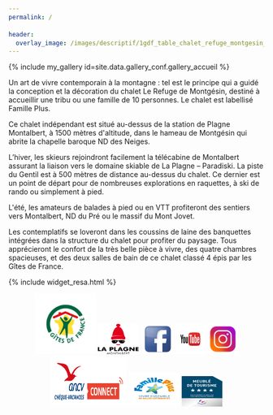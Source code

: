 ```yaml
---
permalink: /
    
header:
  overlay_image: /images/descriptif/1gdf_table_chalet_refuge_montgesin_plagne.jpg
---
```


{% include my_gallery id=site.data.gallery_conf.gallery_accueil %}
  
Un art de vivre contemporain à la montagne : tel est le principe qui a guidé la conception et la décoration du chalet Le Refuge de Montgésin, destiné à accueillir une tribu ou une famille de 10 personnes. Le chalet est labellisé Famille Plus.


Ce chalet indépendant est situé au-dessus de la station de Plagne Montalbert, à 1500 mètres d'altitude, dans le hameau de Montgésin qui abrite la chapelle baroque ND des Neiges.  


L’hiver, les skieurs rejoindront facilement la télécabine de Montalbert assurant la liaison vers le domaine skiable de La Plagne – Paradiski. La piste du Gentil est à 500 mètres de distance au-dessus du chalet. Ce dernier est un point de départ pour de nombreuses explorations en raquettes, à ski de rando ou simplement à pied.  


L'été, les amateurs de balades à pied ou en VTT profiteront des sentiers vers Montalbert, ND du Pré ou le massif du Mont Jovet.  


Les contemplatifs se loveront dans les coussins de laine des banquettes intégrées dans la structure du chalet pour profiter du paysage.
Tous apprécieront le confort de la très belle pièce à vivre, des quatre chambres spacieuses, et des deux salles de bain de ce chalet classé 4 épis par les Gîtes de France.  

{% include widget_resa.html %}
 
<p style="text-align: center;">
  <a href="https://www.gites-de-france-savoie.com/Hebergements/gite/le-refuge-de-montgesin-73G148140.html" target="_blank" rel="noreferrer">  <img src="/images/banniere_menu/giteDeFrance.png" alt="" width="100" height="100" style="border:10px solid white"/></a> 
  <a href="http://www.montalbert.com" target="_blank" rel="noreferrer"> <img src="images/banniere_menu/logo_montalbert2.png" alt="" height="60" width="80" style="border:10px  "/></a> 
      <a href="https://www.facebook.com/refuge.montgesin" target="_blank" rel="noreferrer"><img src="images/banniere_menu/facebook.jpeg" alt="" width="60" height="60" style="border:10px  "/></a> 
    <a href="https://youtu.be/efYn-qbrEOM" target="_blank" rel="noreferrer"> <img src="images/banniere_menu/youtube.png" alt="" width="60" height="60" style="border:10px  "/></a>
  	<a href="https://www.instagram.com/le_refuge_de_montgesin/" target="_blank" rel="noreferrer"><img src="images/banniere_menu/instagram.png" alt="" width="60" height="60" style="border:10px  " /></a>
  <img src="images/banniere_menu/CV_Connect-PNG.png" alt="" width="150" height="100" style="border:10px  " />
  <a href="https://www.familleplus.fr/fr/le-label" target="_blank" rel="noreferrer"><img src="images/banniere_menu/Logo_Fplus.png" alt="" width="100" height="67" style="border:10px  " /></a>
  <img src="images/banniere_menu/meuble4etoiles.jpg" alt="" width="80" height="60" style="border:10px  " />
  
  </p>
